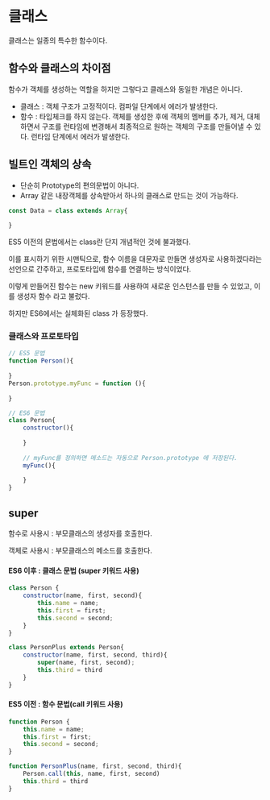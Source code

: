 # 클래스

클래스는 일종의 특수한 함수이다. 



## 함수와 클래스의 차이점

함수가 객체를 생성하는 역할을 하지만 그렇다고 클래스와 동일한 개념은 아니다. 

- 클래스 : 객체 구조가 고정적이다. 컴파일 단계에서 에러가 발생한다.
- 함수 : 타입체크를 하지 않는다. 객체를 생성한 후에 객체의 멤버를 추가, 제거, 대체하면서 구조를 런타임에 변경해서 최종적으로 원하는 객체의 구조를 만들어낼 수 있다. 런타임 단계에서 에러가 발생한다. 



## 빌트인 객체의 상속

- 단순히 Prototype의 편의문법이 아니다. 
- Array 같은 내장객체를 상속받아서 하나의 클래스로 만드는 것이 가능하다.

```javascript
const Data = class extends Array{
    
}
```





ES5 이전의 문법에서는 class란 단지 개념적인 것에 불과했다. 

이를 표시하기 위한 시맨틱으로, 함수 이름을 대문자로 만들면 생성자로 사용하겠다라는 선언으로 간주하고, 프로토타입에 함수를 연결하는 방식이었다. 

이렇게 만들어진 함수는 new 키워드를 사용하여 새로운 인스턴스를 만들 수 있었고, 이를 생성자 함수 라고 불렀다. 



하지만 ES6에서는 실체화된 class 가 등장했다. 



### 클래스와 프로토타입

```javascript
// ES5 문법
function Person(){
    
}
Person.prototype.myFunc = function (){
    
}

// ES6 문법
class Person{
    constructor(){
        
    }
    
    // myFunc를 정의하면 메소드는 자동으로 Person.prototype 에 저장된다. 
    myFunc(){
        
    }
}
```



## super

함수로 사용시 : 부모클래스의 생성자를 호출한다.

객체로 사용시 : 부모클래스의 메소드를 호출한다.



#### ES6 이후 : 클래스 문법 (super 키워드 사용)

```javascript
class Person {
    constructor(name, first, second){
    	this.name = name;
		this.first = first;
		this.second = second;    
    }
}

class PersonPlus extends Person{
	constructor(name, first, second, third){
        super(name, first, second);
        this.third = third
    }  
}
```



#### ES5 이전 : 함수 문법(call 키워드 사용)

```javascript
function Person {
	this.name = name;
	this.first = first;
	this.second = second;    
}

function PersonPlus(name, first, second, third){
    Person.call(this, name, first, second)
    this.third = third
}
```


